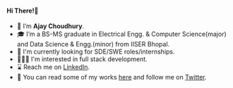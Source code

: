 #### Hi There!👋
- 👋 I’m <strong>Ajay Choudhury</strong>.
- 🎓 I’m a BS-MS graduate in Electrical Engg. & Computer Science(major) and Data Science & Engg.(minor) from IISER Bhopal.
- 🔭 I'm currently looking for SDE/SWE roles/internships.
- 👩🏾‍💻 I'm interested in full stack development.
- ⌛ Reach me on <a href="https://linkedin.com/in/ajaycc17">LinkedIn</a>.
- 🌱 You can read some of my works <a href="https://codeplasma.tech/">here</a> and follow me on <a href="https://twitter.com/ajaycc17">Twitter</a>.

<!---
ajaycc17/ajaycc17 is a ✨ special ✨ repository because its `README.md` (this file) appears on your GitHub profile.
You can click the Preview link to take a look at your changes.
--->
